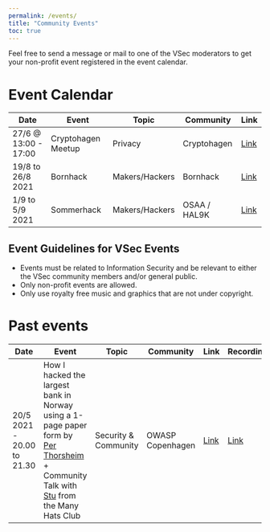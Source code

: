 ```yaml
---
permalink: /events/
title: "Community Events"
toc: true
---
```


Feel free to send a message or mail to one of the VSec moderators to get your non-profit event registered in the event calendar.

# Event Calendar

| Date | Event | Topic | Community | Link |
|------|-------|-------|-----------|------|
| 27/6 @ 13:00 - 17:00 | Cryptohagen Meetup | Privacy | Cryptohagen | [Link](https://cryptohagen.dk/)|  
| 19/8 to 26/8 2021 | Bornhack | Makers/Hackers | Bornhack | [Link](https://bornhack.dk/bornhack-2021/)|  
| 1/9 to 5/9 2021 | Sommerhack | Makers/Hackers | OSAA / HAL9K | [Link](https://sommerhack.dk/)| 

## Event Guidelines for VSec Events

- Events must be related to Information Security and be relevant to either the VSec community members and/or general public.
- Only non-profit events are allowed.
- Only use royalty free music and graphics that are not under copyright.

# Past events

| Date | Event | Topic | Community | Link | Recording |
|------|-------|-------|-----------|------|-----------|
| 20/5 2021 - 20.00 to 21.30  | How I hacked the largest bank in Norway using a 1-page paper form by [Per Thorsheim](https://twitter.com/thorsheim) + Community Talk with [Stu](https://twitter.com/cybersecstu) from the Many Hats Club | Security & Community | OWASP Copenhagen | [Link](https://www.meetup.com/OWASP-Copenhagen-Chapter/events/277996588/) | [Link](https://youtu.be/NUOX5F5VCqc?t=895)
